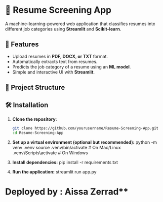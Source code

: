 # 📝 Resume Screening App

A machine-learning-powered web application that classifies resumes into different job categories using **Streamlit** and **Scikit-learn**.

## 🚀 Features

- Upload resumes in **PDF, DOCX, or TXT** format.
- Automatically extracts text from resumes.
- Predicts the job category of a resume using an **ML model**.
- Simple and interactive UI with **Streamlit**.

## 📂 Project Structure

## 🛠 Installation

1. **Clone the repository:**
   ```sh
   git clone https://github.com/yourusername/Resume-Screening-App.git
   cd Resume-Screening-App
   ```
2. **Set up a virtual environment (optional but recommended):**
   python -m venv .venv
   source .venv/bin/activate # On Mac/Linux
   .venv\Scripts\activate # On Windows

3. **Install dependencies:**
   pip install -r requirements.txt

4. **Run the application:**
   streamlit run app.py

# Deployed by : Aissa Zerrad\*\*
